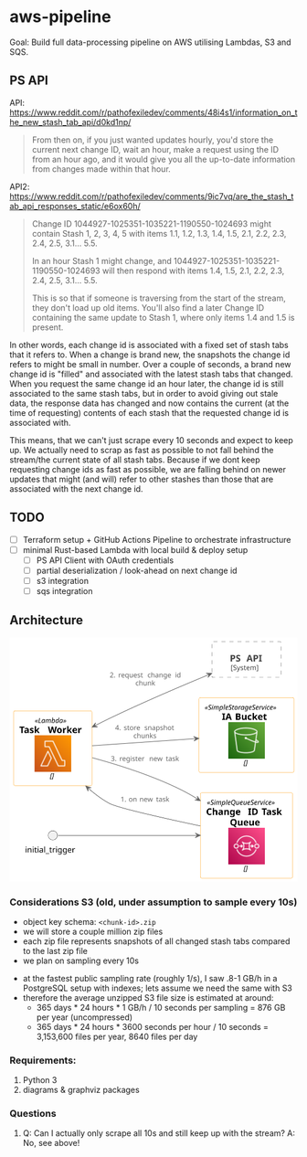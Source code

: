 # aws-pipeline

Goal: Build full data-processing pipeline on AWS utilising Lambdas, S3 and SQS.

## PS API

API: https://www.reddit.com/r/pathofexiledev/comments/48i4s1/information_on_the_new_stash_tab_api/d0kd1np/
> From then on, if you just wanted updates hourly, you'd store the current next change ID, wait an hour, make a request using the ID from an hour ago, and it would give you all the up-to-date information from changes made within that hour.

API2: https://www.reddit.com/r/pathofexiledev/comments/9ic7vq/are_the_stash_tab_api_responses_static/e6ox60h/
> Change ID 1044927-1025351-1035221-1190550-1024693 might contain Stash 1, 2, 3, 4, 5 with items 1.1, 1.2, 1.3, 1.4, 1.5, 2.1, 2.2, 2.3, 2.4, 2.5, 3.1... 5.5.
>
>In an hour Stash 1 might change, and 1044927-1025351-1035221-1190550-1024693 will then respond with items 1.4, 1.5, 2.1, 2.2, 2.3, 2.4, 2.5, 3.1... 5.5.
>
>This is so that if someone is traversing from the start of the stream, they don't load up old items. You'll also find a later Change ID containing the same update to Stash 1, where only items 1.4 and 1.5 is present.

In other words, each change id is associated with a fixed set of stash tabs that it refers to. 
When a change is brand new, the snapshots the change id refers to might be small in number.
Over a couple of seconds, a brand new change id is "filled" and associated with the latest stash tabs that changed.
When you request the same change id an hour later, the change id is still associated to the same stash tabs, but in order to avoid giving out stale data, the response data has changed and now contains the current (at the time of requesting) contents of each stash that the requested change id is associated with.

This means, that we can't just scrape every 10 seconds and expect to keep up. 
We actually need to scrap as fast as possible to not fall behind the stream/the current state of all stash tabs.
Because if we dont keep requesting change ids as fast as possible, we are falling behind on newer updates that might (and will) refer to other stashes than those that are associated with the next change id.

## TODO

- [ ] Terraform setup + GitHub Actions Pipeline to orchestrate infrastructure
- [ ] minimal Rust-based Lambda with local build & deploy setup
  - [ ] PS API Client with OAuth credentials
  - [ ] partial deserialization / look-ahead on next change id
  - [ ] s3 integration
  - [ ] sqs integration

## Architecture

![Arch](architecture.svg)

### Considerations S3 (old, under assumption to sample every 10s)
- object key schema: `<chunk-id>.zip`
- we will store a couple million zip files
- each zip file represents snapshots of all changed stash tabs compared to the last zip file
- we plan on sampling every 10s
<!-- - the average unzipped stash tab snapshot is estimated at around 11KB from previous sampling data
- however, each chunk usually contains 100-300 stash tabs (zipped size could be up to .5-1KB, lets estimate 5KB) -->
- at the fastest public sampling rate (roughly 1/s), I saw .8-1 GB/h in a PostgreSQL setup with indexes; lets assume we need the same with S3
- therefore the average unzipped S3 file size is estimated at around:
    <!-- - file_size = 11KB * 250 (conservative guess for # of stashes per chunk) = 2750 KB -->
    <!-- - 86400 seconds per day / 10s * 365 * file_size = 8.672.400.000.000 bytes = 8.67 TB -->
    - 365 days * 24 hours * 1 GB/h / 10 seconds per sampling = 876 GB per year (uncompressed)
    - 365 days * 24 hours * 3600 seconds per hour / 10 seconds = 3,153,600 files per year, 8640 files per day

### Requirements:
1. Python 3
2. diagrams & graphviz packages

### Questions
1. Q: Can I actually only scrape all 10s and still keep up with the stream?
   A: No, see above!


